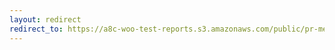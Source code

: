```yaml
---
layout: redirect
redirect_to: https://a8c-woo-test-reports.s3.amazonaws.com/public/pr-merge/40484/e2e/index.html
---
```

